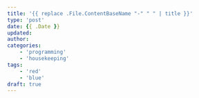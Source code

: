 ```yaml
---
title: '{{ replace .File.ContentBaseName "-" " " | title }}'
type: 'post'
date: {{ .Date }}
updated: 
author: 
categories: 
    - 'programming'
    - 'housekeeping'
tags: 
    - 'red'
    - 'blue'
draft: true
---
```

